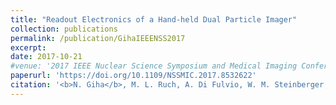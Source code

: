 ```yaml
---
title: "Readout Electronics of a Hand-held Dual Particle Imager"
collection: publications
permalink: /publication/GihaIEEENSS2017
excerpt:
date: 2017-10-21
#venue: '2017 IEEE Nuclear Science Symposium and Medical Imaging Conference (NSS/MIC) Conference Record'
paperurl: 'https://doi.org/10.1109/NSSMIC.2017.8532622'
citation: '<b>N. Giha</b>, M. L. Ruch, A. Di Fulvio, W. M. Steinberger, S. A. Pozzi, &quot;Readout Electronics of a Hand-held Dual Particle Imager,&quot; <i>2017 IEEE Nuclear Science Symposium and Medical Imaging Conference (NSS/MIC) Conference Record</i>, 2017.'
---
```

